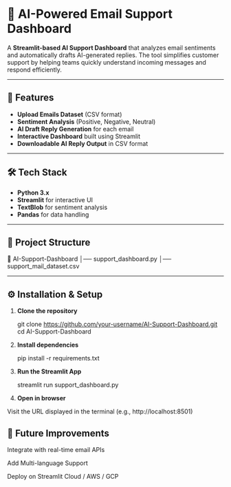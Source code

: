 # 📧 AI-Powered Email Support Dashboard  

A **Streamlit-based AI Support Dashboard** that analyzes email sentiments and automatically drafts AI-generated replies. The tool simplifies customer support by helping teams quickly understand incoming messages and respond efficiently.

---

## 🚀 Features  

- **Upload Emails Dataset** (CSV format)  
- **Sentiment Analysis** (Positive, Negative, Neutral)  
- **AI Draft Reply Generation** for each email  
- **Interactive Dashboard** built using Streamlit  
- **Downloadable AI Reply Output** in CSV format  

---

## 🛠️ Tech Stack  

- **Python 3.x**  
- **Streamlit** for interactive UI  
- **TextBlob** for sentiment analysis  
- **Pandas** for data handling  

---

## 📂 Project Structure  

📁 AI-Support-Dashboard
│── support_dashboard.py 
│── support_mail_dataset.csv


---

## ⚙️ Installation & Setup  

1. **Clone the repository**  

   git clone https://github.com/your-username/AI-Support-Dashboard.git
   cd AI-Support-Dashboard

2. **Install dependencies**

   pip install -r requirements.txt
   
4. **Run the Streamlit App**

   streamlit run support_dashboard.py

5. **Open in browser**

Visit the URL displayed in the terminal (e.g., http://localhost:8501)

## 🎯 Future Improvements

Integrate with real-time email APIs

Add Multi-language Support

Deploy on Streamlit Cloud / AWS / GCP
